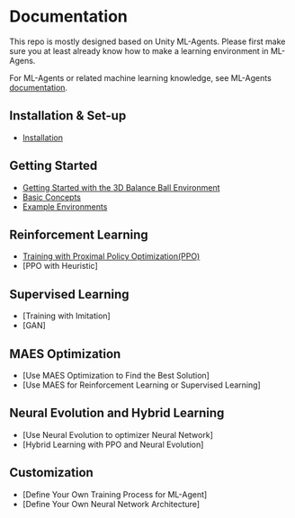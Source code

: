 # Documentation
This repo is mostly designed based on Unity ML-Agents. Please first make sure you at least already know how to make a learning environment in ML-Agens. 

For ML-Agents or related machine learning knowledge, see ML-Agents [documentation](https://github.com/Unity-Technologies/ml-agents/blob/master/docs/Readme.md). 



## Installation & Set-up
 * [Installation](Installation.md)
 
## Getting Started
 * [Getting Started with the 3D Balance Ball Environment](Getting-Started-with-Balance-Ball.md)
 * [Basic Concepts](BasicConcepts.md)
 * [Example Environments](Learning-Environment-Examples.md)

## Reinforcement Learning
 * [Training with Proximal Policy Optimization(PPO)](Training-PPO.md) 
 * [PPO with Heuristic]
 
## Supervised Learning
 * [Training with Imitation]
 * [GAN]
 
## MAES Optimization
 * [Use MAES Optimization to Find the Best Solution]
 * [Use MAES for Reinforcement Learning or Supervised Learning]
 
## Neural Evolution and Hybrid Learning
 * [Use Neural Evolution to optimizer Neural Network]
 * [Hybrid Learning with PPO and Neural Evolution]
 
## Customization
 * [Define Your Own Training Process for ML-Agent]
 * [Define Your Own Neural Network Architecture]
